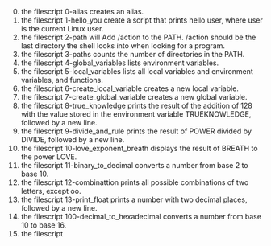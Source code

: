 0. the filescript 0-alias creates an alias.
1. the filescript 1-hello_you create a script that prints hello user, where user is the current Linux user.
2. the filescript 2-path will Add /action to the PATH. /action should be the last directory the shell looks into when looking for a program.
3. the filescript 3-paths counts the number of directories in the PATH.
4. the filescript 4-global_variables lists environment variables.
5. the filescript 5-local_variables lists all local variables and environment variables, and functions.
6. the filescript 6-create_local_variable creates a new local variable.
7. the filescript 7-create_global_variable creates a new global variable.
8. the filescript 8-true_knowledge prints the result of the addition of 128 with the value stored in the environment variable TRUEKNOWLEDGE, followed by a new line.
9. the filescript 9-divide_and_rule  prints the result of POWER divided by DIVIDE, followed by a new line.
10. the filescript 10-love_exponent_breath displays the result of BREATH to the power LOVE.
11. the filescript 11-binary_to_decimal converts a number from base 2 to base 10.
12. the filescript 12-combinattion prints all possible combinations of two letters, except oo.
13. the filescript 13-print_float prints a number with two decimal places, followed by a new line.
14. the filescript 100-decimal_to_hexadecimal converts a number from base 10 to base 16.
15. the filescript 